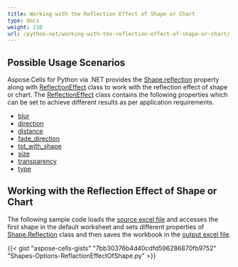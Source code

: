 ```yaml
---
title: Working with the Reflection Effect of Shape or Chart
type: docs
weight: 210
url: /python-net/working-with-the-reflection-effect-of-shape-or-chart/
---
```


## **Possible Usage Scenarios**
Aspose.Cells for Python via .NET provides the [Shape.reflection](https://reference.aspose.com/cells/python-net/aspose.cells.drawing/shape/reflection) property along with [ReflectionEffect](https://reference.aspose.com/cells/python-net/aspose.cells.drawing/reflectioneffect) class to work with the reflection effect of shape or chart. The [ReflectionEffect](https://reference.aspose.com/cells/python-net/aspose.cells.drawing/reflectioneffect) class contains the following properties which can be set to achieve different results as per application requirements.

- [blur](https://reference.aspose.com/cells/python-net/aspose.cells.drawing/reflectioneffect/blur)
- [direction](https://reference.aspose.com/cells/python-net/aspose.cells.drawing/reflectioneffect/direction)
- [distance](https://reference.aspose.com/cells/python-net/aspose.cells.drawing/reflectioneffect/distance)
- [fade_direction](https://reference.aspose.com/cells/python-net/aspose.cells.drawing/reflectioneffect/fade_direction)
- [tot_with_shape](https://reference.aspose.com/cells/python-net/aspose.cells.drawing/reflectioneffect/rot_with_shape)
- [size](https://reference.aspose.com/cells/python-net/aspose.cells.drawing/reflectioneffect/size)
- [transparency](https://reference.aspose.com/cells/python-net/aspose.cells.drawing/reflectioneffect/transparency)
- [type](https://reference.aspose.com/cells/python-net/aspose.cells.drawing/reflectioneffect/type)


## **Working with the Reflection Effect of Shape or Chart**
The following sample code loads the [source excel file](5115424.xlsx) and accesses the first shape in the default worksheet and sets different properties of [Shape.Reflection](https://reference.aspose.com/cells/net/aspose.cells.drawing/shape/properties/reflection) class and then saves the workbook in the [output excel file](5115423.xlsx).


{{< gist "aspose-cells-gists" "7bb30376b4d40cdfd596286870fb9752" "Shapes-Options-ReflactionEffectOfShape.py" >}}
